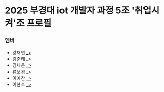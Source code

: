 # 2025 부경대 iot 개발자 과정 5조 '취업시켜'조 프로필

### 멤버
- 강채연 [_>](https://github.com/codusK23)
- 김준태 [_>](https://github.com/Naiery0)
- 김채은 [_>](https://github.com/kce0508)
- 류보경 [_>](https://github.com/Bokyung-R)
- 이예찬 [_>](https://github.com/emilianolee)
- 이현호 [_>](https://github.com/hyeonnnho)
